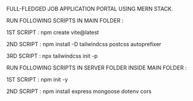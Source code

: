 FULL-FLEDGED JOB APPLICATION PORTAL USING MERN STACK.



RUN FOLLOWING SCRIPTS IN MAIN FOLDER : 

1ST SCRIPT : npm create vite@latest

2ND SCRIPT : npm install -D tailwindcss postcss autoprefixer

3RD SCRIPT : npx tailwindcss init -p



RUN FOLLOWING SCRIPTS IN SERVER FOLDER INSIDE MAIN FOLDER : 

1ST SCRIPT : npm init -y

2ND SCRIPT : npm install express mongoose dotenv cors
